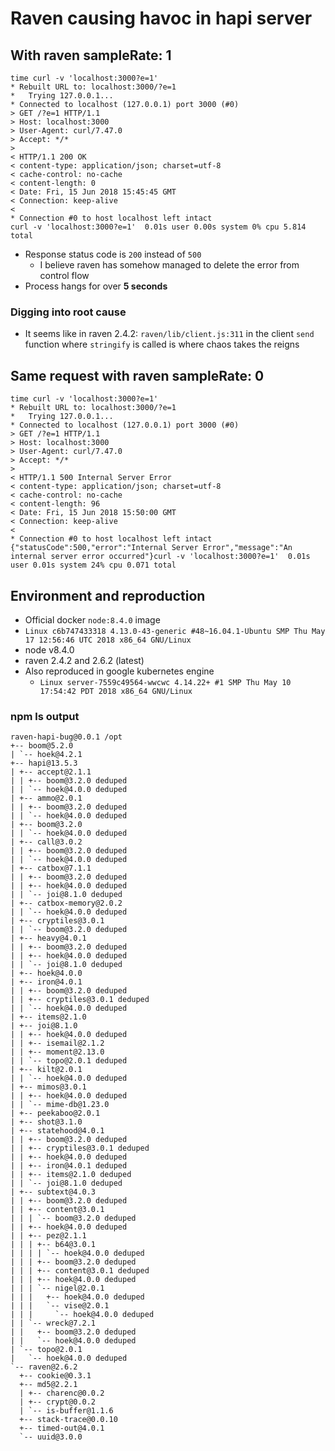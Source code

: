 # Raven causing havoc in hapi server

## With raven sampleRate: 1

```
time curl -v 'localhost:3000?e=1'
* Rebuilt URL to: localhost:3000/?e=1
*   Trying 127.0.0.1...
* Connected to localhost (127.0.0.1) port 3000 (#0)
> GET /?e=1 HTTP/1.1
> Host: localhost:3000
> User-Agent: curl/7.47.0
> Accept: */*
>
< HTTP/1.1 200 OK
< content-type: application/json; charset=utf-8
< cache-control: no-cache
< content-length: 0
< Date: Fri, 15 Jun 2018 15:45:45 GMT
< Connection: keep-alive
<
* Connection #0 to host localhost left intact
curl -v 'localhost:3000?e=1'  0.01s user 0.00s system 0% cpu 5.814 total
```

* Response status code is `200` instead of `500`
  * I believe raven has somehow managed to delete the error from control flow
* Process hangs for over **5 seconds**

### Digging into root cause
* It seems like in raven 2.4.2: `raven/lib/client.js:311` in the client `send` function where `stringify` is called is where chaos takes the reigns

## Same request with raven sampleRate: 0

```
time curl -v 'localhost:3000?e=1'
* Rebuilt URL to: localhost:3000/?e=1
*   Trying 127.0.0.1...
* Connected to localhost (127.0.0.1) port 3000 (#0)
> GET /?e=1 HTTP/1.1
> Host: localhost:3000
> User-Agent: curl/7.47.0
> Accept: */*
>
< HTTP/1.1 500 Internal Server Error
< content-type: application/json; charset=utf-8
< cache-control: no-cache
< content-length: 96
< Date: Fri, 15 Jun 2018 15:50:00 GMT
< Connection: keep-alive
<
* Connection #0 to host localhost left intact
{"statusCode":500,"error":"Internal Server Error","message":"An internal server error occurred"}curl -v 'localhost:3000?e=1'  0.01s user 0.01s system 24% cpu 0.071 total
```

## Environment and reproduction

* Official docker `node:8.4.0` image
* `Linux c6b747433318 4.13.0-43-generic #48~16.04.1-Ubuntu SMP Thu May 17 12:56:46 UTC 2018 x86_64 GNU/Linux`
* node v8.4.0
* raven 2.4.2 and 2.6.2 (latest)
* Also reproduced in google kubernetes engine
  * `Linux server-7559c49564-wwcwc 4.14.22+ #1 SMP Thu May 10 17:54:42 PDT 2018 x86_64 GNU/Linux`

### npm ls output
```
raven-hapi-bug@0.0.1 /opt
+-- boom@5.2.0
| `-- hoek@4.2.1
+-- hapi@13.5.3
| +-- accept@2.1.1
| | +-- boom@3.2.0 deduped
| | `-- hoek@4.0.0 deduped
| +-- ammo@2.0.1
| | +-- boom@3.2.0 deduped
| | `-- hoek@4.0.0 deduped
| +-- boom@3.2.0
| | `-- hoek@4.0.0 deduped
| +-- call@3.0.2
| | +-- boom@3.2.0 deduped
| | `-- hoek@4.0.0 deduped
| +-- catbox@7.1.1
| | +-- boom@3.2.0 deduped
| | +-- hoek@4.0.0 deduped
| | `-- joi@8.1.0 deduped
| +-- catbox-memory@2.0.2
| | `-- hoek@4.0.0 deduped
| +-- cryptiles@3.0.1
| | `-- boom@3.2.0 deduped
| +-- heavy@4.0.1
| | +-- boom@3.2.0 deduped
| | +-- hoek@4.0.0 deduped
| | `-- joi@8.1.0 deduped
| +-- hoek@4.0.0
| +-- iron@4.0.1
| | +-- boom@3.2.0 deduped
| | +-- cryptiles@3.0.1 deduped
| | `-- hoek@4.0.0 deduped
| +-- items@2.1.0
| +-- joi@8.1.0
| | +-- hoek@4.0.0 deduped
| | +-- isemail@2.1.2
| | +-- moment@2.13.0
| | `-- topo@2.0.1 deduped
| +-- kilt@2.0.1
| | `-- hoek@4.0.0 deduped
| +-- mimos@3.0.1
| | +-- hoek@4.0.0 deduped
| | `-- mime-db@1.23.0
| +-- peekaboo@2.0.1
| +-- shot@3.1.0
| +-- statehood@4.0.1
| | +-- boom@3.2.0 deduped
| | +-- cryptiles@3.0.1 deduped
| | +-- hoek@4.0.0 deduped
| | +-- iron@4.0.1 deduped
| | +-- items@2.1.0 deduped
| | `-- joi@8.1.0 deduped
| +-- subtext@4.0.3
| | +-- boom@3.2.0 deduped
| | +-- content@3.0.1
| | | `-- boom@3.2.0 deduped
| | +-- hoek@4.0.0 deduped
| | +-- pez@2.1.1
| | | +-- b64@3.0.1
| | | | `-- hoek@4.0.0 deduped
| | | +-- boom@3.2.0 deduped
| | | +-- content@3.0.1 deduped
| | | +-- hoek@4.0.0 deduped
| | | `-- nigel@2.0.1
| | |   +-- hoek@4.0.0 deduped
| | |   `-- vise@2.0.1
| | |     `-- hoek@4.0.0 deduped
| | `-- wreck@7.2.1
| |   +-- boom@3.2.0 deduped
| |   `-- hoek@4.0.0 deduped
| `-- topo@2.0.1
|   `-- hoek@4.0.0 deduped
`-- raven@2.6.2
  +-- cookie@0.3.1
  +-- md5@2.2.1
  | +-- charenc@0.0.2
  | +-- crypt@0.0.2
  | `-- is-buffer@1.1.6
  +-- stack-trace@0.0.10
  +-- timed-out@4.0.1
  `-- uuid@3.0.0
```
